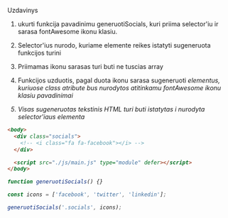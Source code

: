 Uzdavinys

1. ukurti funkcija pavadinimu generuotiSocials, kuri priima selector'iu ir sarasa fontAwesome ikonu klasiu.

2. Selector'ius nurodo, kuriame elemente reikes istatyti sugeneruota funkcijos turini

3. Priimamas ikonu sarasas turi buti ne tuscias array

4. Funkcijos uzduotis, pagal duota ikonu sarasa sugeneruoti <i> elementus, kuriuose class atribute bus nurodytos atitinkamu fontAwesome ikonu klasiu pavadinimai

5. Visas sugeneruotas tekstinis HTML turi buti istatytas i nurodyta selector'iaus elementa

```html
<body>
  <div class="socials">
    <!-- <i class="fa fa-facebook"></i> -->
  </div>

  <script src="./js/main.js" type="module" defer></script>
</body>
```

```js
function generuotiSocials() {}

const icons = ['facebook', 'twitter', 'linkedin'];

generuotiSocials('.socials', icons);
```
